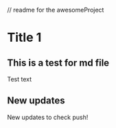 // readme for the awesomeProject
# Title 1

## This is a test for md file

Test text

## New updates

New updates to check push!